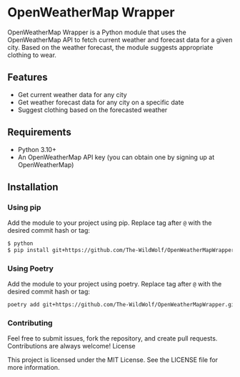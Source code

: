 # OpenWeatherMap Wrapper

OpenWeatherMap Wrapper is a Python module that uses the OpenWeatherMap API to fetch current weather and forecast data for a given city. Based on the weather forecast, the module suggests appropriate clothing to wear.

## Features

* Get current weather data for any city
* Get weather forecast data for any city on a specific date
* Suggest clothing based on the forecasted weather

## Requirements

* Python 3.10+
* An OpenWeatherMap API key (you can obtain one by signing up at OpenWeatherMap)

## Installation
### Using pip
Add the module to your project using pip. 
Replace tag after `@` with the desired commit hash or tag:
```bash
$ python
$ pip install git+https://github.com/The-WildWolf/OpenWeatherMapWrapper.git@0.1.0
```

### Using Poetry

Add the module to your project using poetry. 
Replace tag after `@` with the desired commit hash or tag:

```bash
poetry add git+https://github.com/The-WildWolf/OpenWeatherMapWrapper.git@0.1.0
```

### Contributing

Feel free to submit issues, fork the repository, and create pull requests. Contributions are always welcome!
License

This project is licensed under the MIT License. See the LICENSE file for more information.